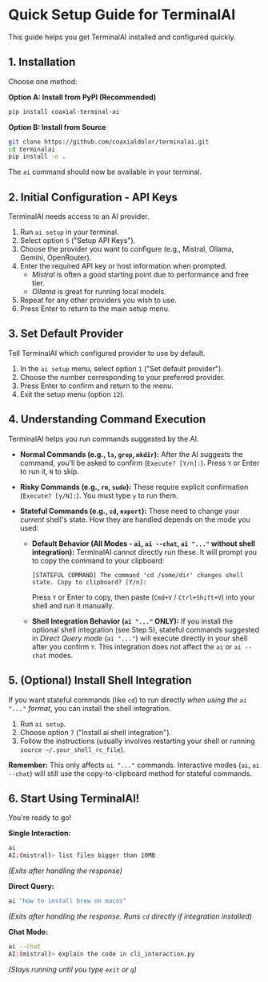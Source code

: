 # Quick Setup Guide for TerminalAI

This guide helps you get TerminalAI installed and configured quickly.

## 1. Installation

Choose one method:

**Option A: Install from PyPI (Recommended)**
```sh
pip install coaxial-terminal-ai
```

**Option B: Install from Source**
```sh
git clone https://github.com/coaxialdolor/terminalai.git
cd terminalai
pip install -e .
```
The `ai` command should now be available in your terminal.

## 2. Initial Configuration - API Keys

TerminalAI needs access to an AI provider.

1.  Run `ai setup` in your terminal.
2.  Select option `5` ("Setup API Keys").
3.  Choose the provider you want to configure (e.g., Mistral, Ollama, Gemini, OpenRouter).
4.  Enter the required API key or host information when prompted.
    *   *Mistral* is often a good starting point due to performance and free tier.
    *   *Ollama* is great for running local models.
5.  Repeat for any other providers you wish to use.
6.  Press Enter to return to the main setup menu.

## 3. Set Default Provider

Tell TerminalAI which configured provider to use by default.

1.  In the `ai setup` menu, select option `1` ("Set default provider").
2.  Choose the number corresponding to your preferred provider.
3.  Press Enter to confirm and return to the menu.
4.  Exit the setup menu (option `12`).

## 4. Understanding Command Execution

TerminalAI helps you run commands suggested by the AI.

*   **Normal Commands (e.g., `ls`, `grep`, `mkdir`):** After the AI suggests the command, you'll be asked to confirm (`Execute? [Y/n]:`). Press `Y` or Enter to run it, `N` to skip.
*   **Risky Commands (e.g., `rm`, `sudo`):** These require explicit confirmation (`Execute? [y/N]:`). You must type `y` to run them.
*   **Stateful Commands (e.g., `cd`, `export`):** These need to change your *current* shell's state. How they are handled depends on the mode you used:

    *   **Default Behavior (All Modes - `ai`, `ai --chat`, `ai "..."` without shell integration):** TerminalAI cannot directly run these. It will prompt you to copy the command to your clipboard:
        ```
        [STATEFUL COMMAND] The command 'cd /some/dir' changes shell state. Copy to clipboard? [Y/n]:
        ```
        Press `Y` or Enter to copy, then paste (`Cmd+V` / `Ctrl+Shift+V`) into your shell and run it manually.

    *   **Shell Integration Behavior (`ai "..."` ONLY):** If you install the optional shell integration (see Step 5), stateful commands suggested in *Direct Query mode* (`ai "..."`) will execute directly in your shell after you confirm `Y`. This integration does *not* affect the `ai` or `ai --chat` modes.

## 5. (Optional) Install Shell Integration

If you want stateful commands (like `cd`) to run directly *when using the `ai "..."` format*, you can install the shell integration.

1.  Run `ai setup`.
2.  Choose option `7` ("Install ai shell integration").
3.  Follow the instructions (usually involves restarting your shell or running `source ~/.your_shell_rc_file`).

**Remember:** This only affects `ai "..."` commands. Interactive modes (`ai`, `ai --chat`) will still use the copy-to-clipboard method for stateful commands.

## 6. Start Using TerminalAI!

You're ready to go!

**Single Interaction:**
```sh
ai
AI:(mistral)> list files bigger than 10MB
```
*(Exits after handling the response)*

**Direct Query:**
```sh
ai "how to install brew on macos"
```
*(Exits after handling the response. Runs `cd` directly if integration installed)*

**Chat Mode:**
```sh
ai --chat
AI:(mistral)> explain the code in cli_interaction.py
```
*(Stays running until you type `exit` or `q`)*

